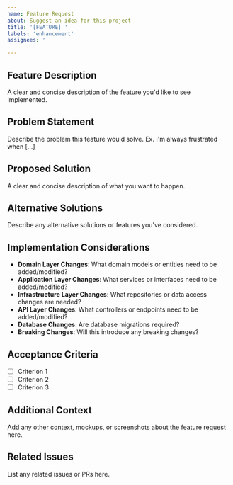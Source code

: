```yaml
---
name: Feature Request
about: Suggest an idea for this project
title: '[FEATURE] '
labels: 'enhancement'
assignees: ''

---
```


## Feature Description

A clear and concise description of the feature you'd like to see implemented.

## Problem Statement

Describe the problem this feature would solve. Ex. I'm always frustrated when [...]

## Proposed Solution

A clear and concise description of what you want to happen.

## Alternative Solutions

Describe any alternative solutions or features you've considered.

## Implementation Considerations

- **Domain Layer Changes**: What domain models or entities need to be added/modified?
- **Application Layer Changes**: What services or interfaces need to be added/modified?
- **Infrastructure Layer Changes**: What repositories or data access changes are needed?
- **API Layer Changes**: What controllers or endpoints need to be added/modified?
- **Database Changes**: Are database migrations required?
- **Breaking Changes**: Will this introduce any breaking changes?

## Acceptance Criteria

- [ ] Criterion 1
- [ ] Criterion 2
- [ ] Criterion 3

## Additional Context

Add any other context, mockups, or screenshots about the feature request here.

## Related Issues

List any related issues or PRs here.
